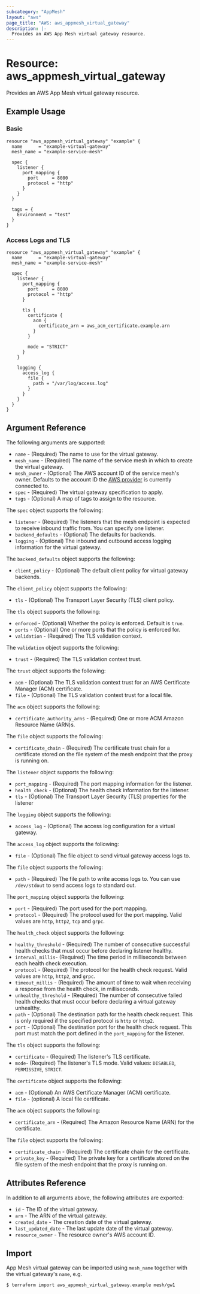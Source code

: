 ```yaml
---
subcategory: "AppMesh"
layout: "aws"
page_title: "AWS: aws_appmesh_virtual_gateway"
description: |-
  Provides an AWS App Mesh virtual gateway resource.
---
```


# Resource: aws_appmesh_virtual_gateway

Provides an AWS App Mesh virtual gateway resource.

## Example Usage

### Basic

```hcl
resource "aws_appmesh_virtual_gateway" "example" {
  name      = "example-virtual-gateway"
  mesh_name = "example-service-mesh"

  spec {
    listener {
      port_mapping {
        port     = 8080
        protocol = "http"
      }
    }
  }

  tags = {
    Environment = "test"
  }
}
```

### Access Logs and TLS

```hcl
resource "aws_appmesh_virtual_gateway" "example" {
  name      = "example-virtual-gateway"
  mesh_name = "example-service-mesh"

  spec {
    listener {
      port_mapping {
        port     = 8080
        protocol = "http"
      }

      tls {
        certificate {
          acm {
            certificate_arn = aws_acm_certificate.example.arn
          }
        }

        mode = "STRICT"
      }
    }

    logging {
      access_log {
        file {
          path = "/var/log/access.log"
        }
      }
    }
  }
}
```

## Argument Reference

The following arguments are supported:

* `name` - (Required) The name to use for the virtual gateway.
* `mesh_name` - (Required) The name of the service mesh in which to create the virtual gateway.
* `mesh_owner` - (Optional) The AWS account ID of the service mesh's owner. Defaults to the account ID the [AWS provider][1] is currently connected to.
* `spec` - (Required) The virtual gateway specification to apply.
* `tags` - (Optional) A map of tags to assign to the resource.

The `spec` object supports the following:

* `listener` - (Required) The listeners that the mesh endpoint is expected to receive inbound traffic from. You can specify one listener.
* `backend_defaults` - (Optional) The defaults for backends.
* `logging` - (Optional) The inbound and outbound access logging information for the virtual gateway.

The `backend_defaults` object supports the following:

* `client_policy` - (Optional) The default client policy for virtual gateway backends.

The `client_policy` object supports the following:

* `tls` - (Optional) The Transport Layer Security (TLS) client policy.

The `tls` object supports the following:

* `enforced` - (Optional) Whether the policy is enforced. Default is `true`.
* `ports` - (Optional) One or more ports that the policy is enforced for.
* `validation` - (Required) The TLS validation context.

The `validation` object supports the following:

* `trust` - (Required) The TLS validation context trust.

The `trust` object supports the following:

* `acm` - (Optional) The TLS validation context trust for an AWS Certificate Manager (ACM) certificate.
* `file` - (Optional) The TLS validation context trust for a local file.

The `acm` object supports the following:

* `certificate_authority_arns` - (Required) One or more ACM Amazon Resource Name (ARN)s.

The `file` object supports the following:

* `certificate_chain` - (Required) The certificate trust chain for a certificate stored on the file system of the mesh endpoint that the proxy is running on.

The `listener` object supports the following:

* `port_mapping` - (Required) The port mapping information for the listener.
* `health_check` - (Optional) The health check information for the listener.
* `tls` - (Optional) The Transport Layer Security (TLS) properties for the listener

The `logging` object supports the following:

* `access_log` - (Optional) The access log configuration for a virtual gateway.

The `access_log` object supports the following:

* `file` - (Optional) The file object to send virtual gateway access logs to.

The `file` object supports the following:

* `path` - (Required) The file path to write access logs to. You can use `/dev/stdout` to send access logs to standard out.

The `port_mapping` object supports the following:

* `port` - (Required) The port used for the port mapping.
* `protocol` - (Required) The protocol used for the port mapping. Valid values are `http`, `http2`, `tcp` and `grpc`.

The `health_check` object supports the following:

* `healthy_threshold` - (Required) The number of consecutive successful health checks that must occur before declaring listener healthy.
* `interval_millis`- (Required) The time period in milliseconds between each health check execution.
* `protocol` - (Required) The protocol for the health check request. Valid values are `http`, `http2`, and `grpc`.
* `timeout_millis` - (Required) The amount of time to wait when receiving a response from the health check, in milliseconds.
* `unhealthy_threshold` - (Required) The number of consecutive failed health checks that must occur before declaring a virtual gateway unhealthy.
* `path` - (Optional) The destination path for the health check request. This is only required if the specified protocol is `http` or `http2`.
* `port` - (Optional) The destination port for the health check request. This port must match the port defined in the `port_mapping` for the listener.

The `tls` object supports the following:

* `certificate` - (Required) The listener's TLS certificate.
* `mode`- (Required) The listener's TLS mode. Valid values: `DISABLED`, `PERMISSIVE`, `STRICT`.

The `certificate` object supports the following:

* `acm` - (Optional) An AWS Certificate Manager (ACM) certificate.
* `file` - (optional) A local file certificate.

The `acm` object supports the following:

* `certificate_arn` - (Required) The Amazon Resource Name (ARN) for the certificate.

The `file` object supports the following:

* `certificate_chain` - (Required) The certificate chain for the certificate.
* `private_key` - (Required) The private key for a certificate stored on the file system of the mesh endpoint that the proxy is running on.

## Attributes Reference

In addition to all arguments above, the following attributes are exported:

* `id` - The ID of the virtual gateway.
* `arn` - The ARN of the virtual gateway.
* `created_date` - The creation date of the virtual gateway.
* `last_updated_date` - The last update date of the virtual gateway.
* `resource_owner` - The resource owner's AWS account ID.

## Import

App Mesh virtual gateway can be imported using `mesh_name` together with the virtual gateway's `name`,
e.g.

```
$ terraform import aws_appmesh_virtual_gateway.example mesh/gw1
```

[1]: /docs/providers/aws/index.html
